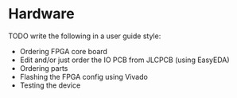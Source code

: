 # Hardware

TODO write the following in a user guide style:

- Ordering FPGA core board
- Edit and/or just order the IO PCB from JLCPCB (using EasyEDA)
- Ordering parts
- Flashing the FPGA config using Vivado
- Testing the device
